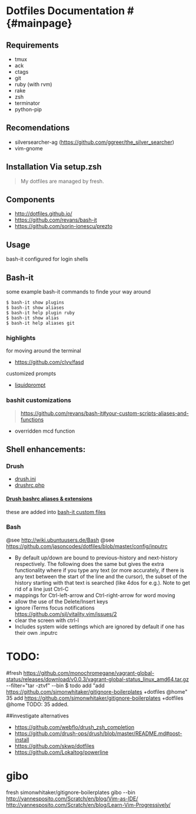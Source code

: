 # Dotfiles Documentation # {#mainpage}

## Requirements ##

- tmux
- ack
- ctags
- git
- ruby (with rvm)
- rake
- zsh
- terminator
- python-pip

## Recomendations ##
- silversearcher-ag (https://github.com/ggreer/the_silver_searcher)
- vim-gnome

## Installation Via setup.zsh ##

> My dotfiles are managed by fresh.

## Components ##

- http://dotfiles.github.io/
- https://github.com/revans/bash-it
- https://github.com/sorin-ionescu/prezto


## Usage ##
bash-it configured for login shells

## Bash-it ##

some example bash-it commands to finde your way around

    $ bash-it show plugins
    $ bash-it show aliases
    $ bash-it help plugin ruby
    $ bash-it show alias
    $ bash-it help aliases git

### highlights

for moving around the terminal
- https://github.com/clvv/fasd

customized prompts
- [liquidprompt](https://github.com/nojhan/liquidprompt)


### bashit customizations

> https://github.com/revans/bash-it#your-custom-scripts-aliases-and-functions

- overridden mcd function



## Shell enhancements:

### Drush
- [drush.ini](https://github.com/drush-ops/drush/blob/master/examples/example.drush.ini)
- [drushrc.php](https://github.com/drush-ops/drush/blob/master/examples/example.drushrc.php)

#### [Drush bashrc aliases & extensions](https://github.com/drush-ops/drush/blob/master/examples/example.bashrc)
these are added into [bash-it custom files](https://github.com/revans/bash-it#your-custom-scripts-aliases-and-functions)


### Bash
@see http://wiki.ubuntuusers.de/Bash
@see https://github.com/jasoncodes/dotfiles/blob/master/config/inputrc

- By default up/down are bound to previous-history and next-history respectively. The following does the same but gives the extra functionality where if you type any text (or more accurately, if there is any text between the start of the line and the cursor), the subset of the history starting with that text is searched (like 4dos for e.g.). Note to get rid of a line just Ctrl-C
- mappings for Ctrl-left-arrow and Ctrl-right-arrow for word moving
- allow the use of the Delete/Insert keys
- ignore iTerms focus notifications https://github.com/sjl/vitality.vim/issues/2
- clear the screen with ctrl-l
- Includes system wide settings which are ignored by default if one has their own .inputrc


# TODO:

#fresh https://github.com/monochromegane/vagrant-global-status/releases/download/v0.0.3/vagrant-global-status_linux_amd64.tar.gz --filter="tar -ztvf" --bin
$ todo add "add https://github.com/simonwhitaker/gitignore-boilerplates +dotfiles @home"
  35 add https://github.com/simonwhitaker/gitignore-boilerplates +dotfiles @home
  TODO: 35 added.



##investigate alternatives
- https://github.com/webflo/drush_zsh_completion
- https://github.com/drush-ops/drush/blob/master/README.md#post-install
- https://github.com/skwp/dotfiles
- https://github.com/Lokaltog/powerline
# gibo
fresh simonwhitaker/gitignore-boilerplates gibo --bin
http://yannesposito.com/Scratch/en/blog/Vim-as-IDE/
http://yannesposito.com/Scratch/en/blog/Learn-Vim-Progressively/
